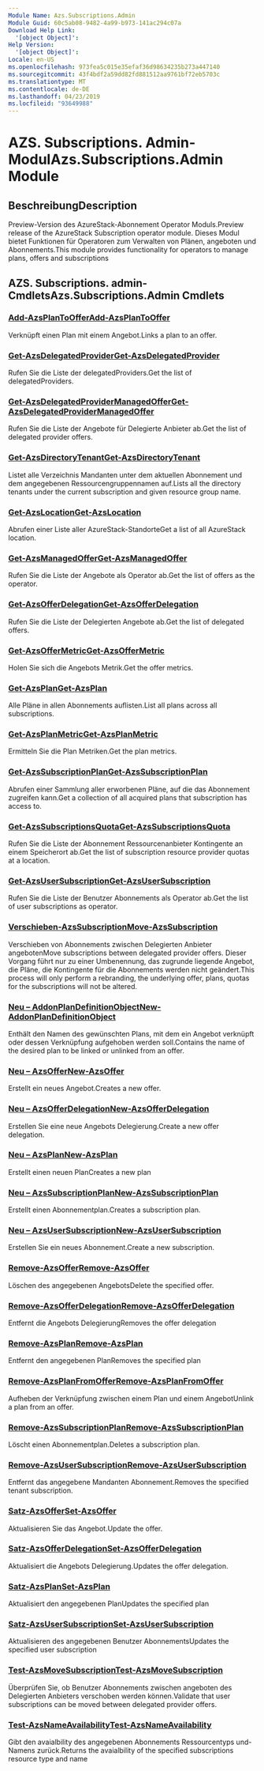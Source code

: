 ```yaml
---
Module Name: Azs.Subscriptions.Admin
Module Guid: 60c5ab08-9482-4a99-b973-141ac294c07a
Download Help Link:
  '[object Object]': 
Help Version:
  '[object Object]': 
Locale: en-US
ms.openlocfilehash: 973fea5c015e35efaf36d98634235b273a447140
ms.sourcegitcommit: 43f4bdf2a59dd82fd881512aa9761bf72eb5703c
ms.translationtype: MT
ms.contentlocale: de-DE
ms.lasthandoff: 04/23/2019
ms.locfileid: "93649988"
---
```

# <span data-ttu-id="97758-101">AZS. Subscriptions. Admin-Modul</span><span class="sxs-lookup"><span data-stu-id="97758-101">Azs.Subscriptions.Admin Module</span></span>
## <span data-ttu-id="97758-102">Beschreibung</span><span class="sxs-lookup"><span data-stu-id="97758-102">Description</span></span>
<span data-ttu-id="97758-103">Preview-Version des AzureStack-Abonnement Operator Moduls.</span><span class="sxs-lookup"><span data-stu-id="97758-103">Preview release of the AzureStack Subscription operator module.</span></span>  <span data-ttu-id="97758-104">Dieses Modul bietet Funktionen für Operatoren zum Verwalten von Plänen, angeboten und Abonnements.</span><span class="sxs-lookup"><span data-stu-id="97758-104">This module provides functionality for operators to manage plans, offers and subscriptions</span></span>

## <span data-ttu-id="97758-105">AZS. Subscriptions. admin-Cmdlets</span><span class="sxs-lookup"><span data-stu-id="97758-105">Azs.Subscriptions.Admin Cmdlets</span></span>
### [<span data-ttu-id="97758-106">Add-AzsPlanToOffer</span><span class="sxs-lookup"><span data-stu-id="97758-106">Add-AzsPlanToOffer</span></span>](Add-AzsPlanToOffer.md)
<span data-ttu-id="97758-107">Verknüpft einen Plan mit einem Angebot.</span><span class="sxs-lookup"><span data-stu-id="97758-107">Links a plan to an offer.</span></span>

### [<span data-ttu-id="97758-108">Get-AzsDelegatedProvider</span><span class="sxs-lookup"><span data-stu-id="97758-108">Get-AzsDelegatedProvider</span></span>](Get-AzsDelegatedProvider.md)
<span data-ttu-id="97758-109">Rufen Sie die Liste der delegatedProviders.</span><span class="sxs-lookup"><span data-stu-id="97758-109">Get the list of delegatedProviders.</span></span>

### [<span data-ttu-id="97758-110">Get-AzsDelegatedProviderManagedOffer</span><span class="sxs-lookup"><span data-stu-id="97758-110">Get-AzsDelegatedProviderManagedOffer</span></span>](Get-AzsDelegatedProviderManagedOffer.md)
<span data-ttu-id="97758-111">Rufen Sie die Liste der Angebote für Delegierte Anbieter ab.</span><span class="sxs-lookup"><span data-stu-id="97758-111">Get the list of delegated provider offers.</span></span>

### [<span data-ttu-id="97758-112">Get-AzsDirectoryTenant</span><span class="sxs-lookup"><span data-stu-id="97758-112">Get-AzsDirectoryTenant</span></span>](Get-AzsDirectoryTenant.md)
<span data-ttu-id="97758-113">Listet alle Verzeichnis Mandanten unter dem aktuellen Abonnement und dem angegebenen Ressourcengruppennamen auf.</span><span class="sxs-lookup"><span data-stu-id="97758-113">Lists all the directory tenants under the current subscription and given resource group name.</span></span>

### [<span data-ttu-id="97758-114">Get-AzsLocation</span><span class="sxs-lookup"><span data-stu-id="97758-114">Get-AzsLocation</span></span>](Get-AzsLocation.md)
<span data-ttu-id="97758-115">Abrufen einer Liste aller AzureStack-Standorte</span><span class="sxs-lookup"><span data-stu-id="97758-115">Get a list of all AzureStack location.</span></span>

### [<span data-ttu-id="97758-116">Get-AzsManagedOffer</span><span class="sxs-lookup"><span data-stu-id="97758-116">Get-AzsManagedOffer</span></span>](Get-AzsManagedOffer.md)
<span data-ttu-id="97758-117">Rufen Sie die Liste der Angebote als Operator ab.</span><span class="sxs-lookup"><span data-stu-id="97758-117">Get the list of offers as the operator.</span></span>

### [<span data-ttu-id="97758-118">Get-AzsOfferDelegation</span><span class="sxs-lookup"><span data-stu-id="97758-118">Get-AzsOfferDelegation</span></span>](Get-AzsOfferDelegation.md)
<span data-ttu-id="97758-119">Rufen Sie die Liste der Delegierten Angebote ab.</span><span class="sxs-lookup"><span data-stu-id="97758-119">Get the list of delegated offers.</span></span>

### [<span data-ttu-id="97758-120">Get-AzsOfferMetric</span><span class="sxs-lookup"><span data-stu-id="97758-120">Get-AzsOfferMetric</span></span>](Get-AzsOfferMetric.md)
<span data-ttu-id="97758-121">Holen Sie sich die Angebots Metrik.</span><span class="sxs-lookup"><span data-stu-id="97758-121">Get the offer metrics.</span></span>

### [<span data-ttu-id="97758-122">Get-AzsPlan</span><span class="sxs-lookup"><span data-stu-id="97758-122">Get-AzsPlan</span></span>](Get-AzsPlan.md)
<span data-ttu-id="97758-123">Alle Pläne in allen Abonnements auflisten.</span><span class="sxs-lookup"><span data-stu-id="97758-123">List all plans across all subscriptions.</span></span>

### [<span data-ttu-id="97758-124">Get-AzsPlanMetric</span><span class="sxs-lookup"><span data-stu-id="97758-124">Get-AzsPlanMetric</span></span>](Get-AzsPlanMetric.md)
<span data-ttu-id="97758-125">Ermitteln Sie die Plan Metriken.</span><span class="sxs-lookup"><span data-stu-id="97758-125">Get the plan metrics.</span></span>

### [<span data-ttu-id="97758-126">Get-AzsSubscriptionPlan</span><span class="sxs-lookup"><span data-stu-id="97758-126">Get-AzsSubscriptionPlan</span></span>](Get-AzsSubscriptionPlan.md)
<span data-ttu-id="97758-127">Abrufen einer Sammlung aller erworbenen Pläne, auf die das Abonnement zugreifen kann.</span><span class="sxs-lookup"><span data-stu-id="97758-127">Get a collection of all acquired plans that subscription has access to.</span></span>

### [<span data-ttu-id="97758-128">Get-AzsSubscriptionsQuota</span><span class="sxs-lookup"><span data-stu-id="97758-128">Get-AzsSubscriptionsQuota</span></span>](Get-AzsSubscriptionsQuota.md)
<span data-ttu-id="97758-129">Rufen Sie die Liste der Abonnement Ressourcenanbieter Kontingente an einem Speicherort ab.</span><span class="sxs-lookup"><span data-stu-id="97758-129">Get the list of subscription resource provider quotas at a location.</span></span>

### [<span data-ttu-id="97758-130">Get-AzsUserSubscription</span><span class="sxs-lookup"><span data-stu-id="97758-130">Get-AzsUserSubscription</span></span>](Get-AzsUserSubscription.md)
<span data-ttu-id="97758-131">Rufen Sie die Liste der Benutzer Abonnements als Operator ab.</span><span class="sxs-lookup"><span data-stu-id="97758-131">Get the list of user subscriptions as operator.</span></span>

### [<span data-ttu-id="97758-132">Verschieben-AzsSubscription</span><span class="sxs-lookup"><span data-stu-id="97758-132">Move-AzsSubscription</span></span>](Move-AzsSubscription.md)
<span data-ttu-id="97758-133">Verschieben von Abonnements zwischen Delegierten Anbieter angeboten</span><span class="sxs-lookup"><span data-stu-id="97758-133">Move subscriptions between delegated provider offers.</span></span>
<span data-ttu-id="97758-134">Dieser Vorgang führt nur zu einer Umbenennung, das zugrunde liegende Angebot, die Pläne, die Kontingente für die Abonnements werden nicht geändert.</span><span class="sxs-lookup"><span data-stu-id="97758-134">This process will only perform a rebranding, the underlying offer, plans, quotas for the subscriptions will not be altered.</span></span>

### [<span data-ttu-id="97758-135">Neu – AddonPlanDefinitionObject</span><span class="sxs-lookup"><span data-stu-id="97758-135">New-AddonPlanDefinitionObject</span></span>](New-AddonPlanDefinitionObject.md)
<span data-ttu-id="97758-136">Enthält den Namen des gewünschten Plans, mit dem ein Angebot verknüpft oder dessen Verknüpfung aufgehoben werden soll.</span><span class="sxs-lookup"><span data-stu-id="97758-136">Contains the name of the desired plan to be linked or unlinked from an offer.</span></span>

### [<span data-ttu-id="97758-137">Neu – AzsOffer</span><span class="sxs-lookup"><span data-stu-id="97758-137">New-AzsOffer</span></span>](New-AzsOffer.md)
<span data-ttu-id="97758-138">Erstellt ein neues Angebot.</span><span class="sxs-lookup"><span data-stu-id="97758-138">Creates a new offer.</span></span>

### [<span data-ttu-id="97758-139">Neu – AzsOfferDelegation</span><span class="sxs-lookup"><span data-stu-id="97758-139">New-AzsOfferDelegation</span></span>](New-AzsOfferDelegation.md)
<span data-ttu-id="97758-140">Erstellen Sie eine neue Angebots Delegierung.</span><span class="sxs-lookup"><span data-stu-id="97758-140">Create a new offer delegation.</span></span>

### [<span data-ttu-id="97758-141">Neu – AzsPlan</span><span class="sxs-lookup"><span data-stu-id="97758-141">New-AzsPlan</span></span>](New-AzsPlan.md)
<span data-ttu-id="97758-142">Erstellt einen neuen Plan</span><span class="sxs-lookup"><span data-stu-id="97758-142">Creates a new plan</span></span>

### [<span data-ttu-id="97758-143">Neu – AzsSubscriptionPlan</span><span class="sxs-lookup"><span data-stu-id="97758-143">New-AzsSubscriptionPlan</span></span>](New-AzsSubscriptionPlan.md)
<span data-ttu-id="97758-144">Erstellt einen Abonnementplan.</span><span class="sxs-lookup"><span data-stu-id="97758-144">Creates a subscription plan.</span></span>

### [<span data-ttu-id="97758-145">Neu – AzsUserSubscription</span><span class="sxs-lookup"><span data-stu-id="97758-145">New-AzsUserSubscription</span></span>](New-AzsUserSubscription.md)
<span data-ttu-id="97758-146">Erstellen Sie ein neues Abonnement.</span><span class="sxs-lookup"><span data-stu-id="97758-146">Create a new subscription.</span></span>

### [<span data-ttu-id="97758-147">Remove-AzsOffer</span><span class="sxs-lookup"><span data-stu-id="97758-147">Remove-AzsOffer</span></span>](Remove-AzsOffer.md)
<span data-ttu-id="97758-148">Löschen des angegebenen Angebots</span><span class="sxs-lookup"><span data-stu-id="97758-148">Delete the specified offer.</span></span>

### [<span data-ttu-id="97758-149">Remove-AzsOfferDelegation</span><span class="sxs-lookup"><span data-stu-id="97758-149">Remove-AzsOfferDelegation</span></span>](Remove-AzsOfferDelegation.md)
<span data-ttu-id="97758-150">Entfernt die Angebots Delegierung</span><span class="sxs-lookup"><span data-stu-id="97758-150">Removes the offer delegation</span></span>

### [<span data-ttu-id="97758-151">Remove-AzsPlan</span><span class="sxs-lookup"><span data-stu-id="97758-151">Remove-AzsPlan</span></span>](Remove-AzsPlan.md)
<span data-ttu-id="97758-152">Entfernt den angegebenen Plan</span><span class="sxs-lookup"><span data-stu-id="97758-152">Removes the specified plan</span></span>

### [<span data-ttu-id="97758-153">Remove-AzsPlanFromOffer</span><span class="sxs-lookup"><span data-stu-id="97758-153">Remove-AzsPlanFromOffer</span></span>](Remove-AzsPlanFromOffer.md)
<span data-ttu-id="97758-154">Aufheben der Verknüpfung zwischen einem Plan und einem Angebot</span><span class="sxs-lookup"><span data-stu-id="97758-154">Unlink a plan from an offer.</span></span>

### [<span data-ttu-id="97758-155">Remove-AzsSubscriptionPlan</span><span class="sxs-lookup"><span data-stu-id="97758-155">Remove-AzsSubscriptionPlan</span></span>](Remove-AzsSubscriptionPlan.md)
<span data-ttu-id="97758-156">Löscht einen Abonnementplan.</span><span class="sxs-lookup"><span data-stu-id="97758-156">Deletes a subscription plan.</span></span>

### [<span data-ttu-id="97758-157">Remove-AzsUserSubscription</span><span class="sxs-lookup"><span data-stu-id="97758-157">Remove-AzsUserSubscription</span></span>](Remove-AzsUserSubscription.md)
<span data-ttu-id="97758-158">Entfernt das angegebene Mandanten Abonnement.</span><span class="sxs-lookup"><span data-stu-id="97758-158">Removes the specified tenant subscription.</span></span>

### [<span data-ttu-id="97758-159">Satz-AzsOffer</span><span class="sxs-lookup"><span data-stu-id="97758-159">Set-AzsOffer</span></span>](Set-AzsOffer.md)
<span data-ttu-id="97758-160">Aktualisieren Sie das Angebot.</span><span class="sxs-lookup"><span data-stu-id="97758-160">Update the offer.</span></span>

### [<span data-ttu-id="97758-161">Satz-AzsOfferDelegation</span><span class="sxs-lookup"><span data-stu-id="97758-161">Set-AzsOfferDelegation</span></span>](Set-AzsOfferDelegation.md)
<span data-ttu-id="97758-162">Aktualisiert die Angebots Delegierung.</span><span class="sxs-lookup"><span data-stu-id="97758-162">Updates the offer delegation.</span></span>

### [<span data-ttu-id="97758-163">Satz-AzsPlan</span><span class="sxs-lookup"><span data-stu-id="97758-163">Set-AzsPlan</span></span>](Set-AzsPlan.md)
<span data-ttu-id="97758-164">Aktualisiert den angegebenen Plan</span><span class="sxs-lookup"><span data-stu-id="97758-164">Updates the specified plan</span></span>

### [<span data-ttu-id="97758-165">Satz-AzsUserSubscription</span><span class="sxs-lookup"><span data-stu-id="97758-165">Set-AzsUserSubscription</span></span>](Set-AzsUserSubscription.md)
<span data-ttu-id="97758-166">Aktualisieren des angegebenen Benutzer Abonnements</span><span class="sxs-lookup"><span data-stu-id="97758-166">Updates the specified user subscription</span></span>

### [<span data-ttu-id="97758-167">Test-AzsMoveSubscription</span><span class="sxs-lookup"><span data-stu-id="97758-167">Test-AzsMoveSubscription</span></span>](Test-AzsMoveSubscription.md)
<span data-ttu-id="97758-168">Überprüfen Sie, ob Benutzer Abonnements zwischen angeboten des Delegierten Anbieters verschoben werden können.</span><span class="sxs-lookup"><span data-stu-id="97758-168">Validate that user subscriptions can be moved between delegated provider offers.</span></span>

### [<span data-ttu-id="97758-169">Test-AzsNameAvailability</span><span class="sxs-lookup"><span data-stu-id="97758-169">Test-AzsNameAvailability</span></span>](Test-AzsNameAvailability.md)
<span data-ttu-id="97758-170">Gibt den avaialbility des angegebenen Abonnements Ressourcentyps und-Namens zurück.</span><span class="sxs-lookup"><span data-stu-id="97758-170">Returns the avaialbility of the specified subscriptions resource type and name</span></span>

